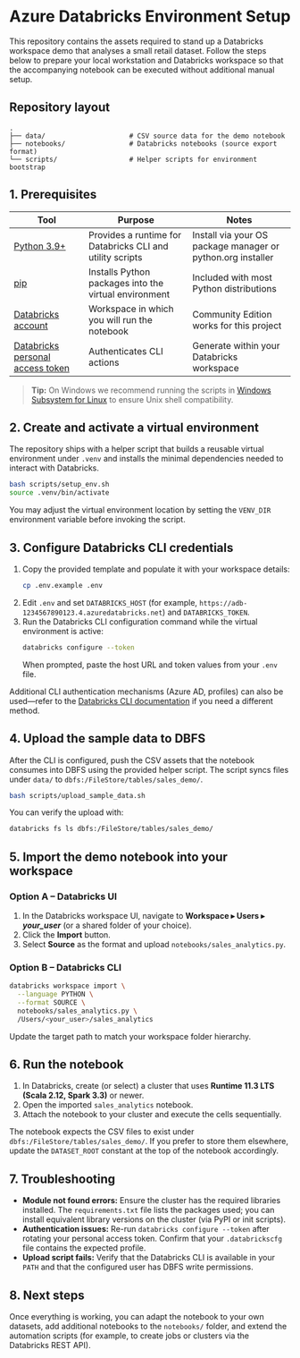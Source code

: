 # Azure Databricks Environment Setup

This repository contains the assets required to stand up a Databricks workspace demo that analyses a small retail dataset. Follow the steps below to prepare your local workstation and Databricks workspace so that the accompanying notebook can be executed without additional manual setup.

## Repository layout

```
.
├── data/                     # CSV source data for the demo notebook
├── notebooks/                # Databricks notebooks (source export format)
└── scripts/                  # Helper scripts for environment bootstrap
```

## 1. Prerequisites

| Tool | Purpose | Notes |
| --- | --- | --- |
| [Python 3.9+](https://www.python.org/downloads/) | Provides a runtime for Databricks CLI and utility scripts | Install via your OS package manager or python.org installer |
| [pip](https://pip.pypa.io/en/stable/installation/) | Installs Python packages into the virtual environment | Included with most Python distributions |
| [Databricks account](https://www.databricks.com/try-databricks) | Workspace in which you will run the notebook | Community Edition works for this project |
| [Databricks personal access token](https://docs.databricks.com/dev-tools/auth/pat.html) | Authenticates CLI actions | Generate within your Databricks workspace |

> **Tip:** On Windows we recommend running the scripts in [Windows Subsystem for Linux](https://learn.microsoft.com/windows/wsl/install) to ensure Unix shell compatibility.

## 2. Create and activate a virtual environment

The repository ships with a helper script that builds a reusable virtual environment under `.venv` and installs the minimal dependencies needed to interact with Databricks.

```bash
bash scripts/setup_env.sh
source .venv/bin/activate
```

You may adjust the virtual environment location by setting the `VENV_DIR` environment variable before invoking the script.

## 3. Configure Databricks CLI credentials

1. Copy the provided template and populate it with your workspace details:
   ```bash
   cp .env.example .env
   ```
2. Edit `.env` and set `DATABRICKS_HOST` (for example, `https://adb-1234567890123.4.azuredatabricks.net`) and `DATABRICKS_TOKEN`.
3. Run the Databricks CLI configuration command while the virtual environment is active:
   ```bash
   databricks configure --token
   ```
   When prompted, paste the host URL and token values from your `.env` file.

Additional CLI authentication mechanisms (Azure AD, profiles) can also be used—refer to the [Databricks CLI documentation](https://docs.databricks.com/dev-tools/cli/index.html) if you need a different method.

## 4. Upload the sample data to DBFS

After the CLI is configured, push the CSV assets that the notebook consumes into DBFS using the provided helper script. The script syncs files under `data/` to `dbfs:/FileStore/tables/sales_demo/`.

```bash
bash scripts/upload_sample_data.sh
```

You can verify the upload with:

```bash
databricks fs ls dbfs:/FileStore/tables/sales_demo/
```

## 5. Import the demo notebook into your workspace

### Option A – Databricks UI

1. In the Databricks workspace UI, navigate to **Workspace ▸ Users ▸ _your_user_** (or a shared folder of your choice).
2. Click the **Import** button.
3. Select **Source** as the format and upload `notebooks/sales_analytics.py`.

### Option B – Databricks CLI

```bash
databricks workspace import \
  --language PYTHON \
  --format SOURCE \
  notebooks/sales_analytics.py \
  /Users/<your_user>/sales_analytics
```

Update the target path to match your workspace folder hierarchy.

## 6. Run the notebook

1. In Databricks, create (or select) a cluster that uses **Runtime 11.3 LTS (Scala 2.12, Spark 3.3)** or newer.
2. Open the imported `sales_analytics` notebook.
3. Attach the notebook to your cluster and execute the cells sequentially.

The notebook expects the CSV files to exist under `dbfs:/FileStore/tables/sales_demo/`. If you prefer to store them elsewhere, update the `DATASET_ROOT` constant at the top of the notebook accordingly.

## 7. Troubleshooting

- **Module not found errors:** Ensure the cluster has the required libraries installed. The `requirements.txt` file lists the packages used; you can install equivalent library versions on the cluster (via PyPI or init scripts).
- **Authentication issues:** Re-run `databricks configure --token` after rotating your personal access token. Confirm that your `.databrickscfg` file contains the expected profile.
- **Upload script fails:** Verify that the Databricks CLI is available in your `PATH` and that the configured user has DBFS write permissions.

## 8. Next steps

Once everything is working, you can adapt the notebook to your own datasets, add additional notebooks to the `notebooks/` folder, and extend the automation scripts (for example, to create jobs or clusters via the Databricks REST API).
